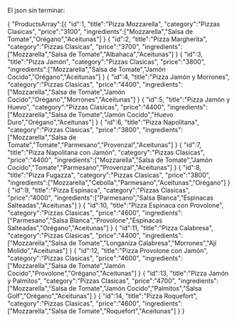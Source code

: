El json sin terminar:

{
	"ProductsArray":[{
				"id":1,
				"title":"Pizza Mozzarella",
				"category":"Pizzas Clasicas",
				"price":"3100",
				"ingredients":["Mozzarella","Salsa de Tomate","Orégano","Aceitunas"]
			}
			{
				"id":2,
				"title":"Pizza Margherita",
				"category":"Pizzas Clasicas",
				"price":"3700",
				"ingredients":["Mozzarella","Salsa de Tomate","Albahaca","Aceitunas"]
			}
			{
				"id":3,
				"title":"Pizza Jamón",
				"category":"Pizzas Clasicas",
				"price":"3800",
				"ingredients":["Mozzarella","Salsa de Tomate","Jamón Cocido","Orégano","Aceitunas"]
			}
			{
				"id":4,
				"title":"Pizza Jamón y Morrones",
				"category":"Pizzas Clasicas",
				"price":"4400",
				"ingredients":["Mozzarella","Salsa de Tomate","Jamón Cocido","Orégano","Morrones","Aceitunas"]
			}
			{
				"id":5,
				"title":"Pizza Jamón y Huevo",
				"category":"Pizzas Clasicas",
				"price":"4400",
				"ingredients":["Mozzarella","Salsa de Tomate","Jamón Cocido","Huevo Duro","Orégano","Aceitunas"]
			}
			{
				"id":6,
				"title":"Pizza Napolitana",
				"category":"Pizzas Clasicas",
				"price":"3800",
				"ingredients":["Mozzarella","Salsa de Tomate","Tomate","Parmesano","Provenzal","Aceitunas"]
			}
			{
				"id":7,
				"title":"Pizza Napolitana con Jamón",
				"category":"Pizzas Clasicas",
				"price":"4400",
				"ingredients":["Mozzarella","Salsa de Tomate","Jamón Cocido","Tomate","Parmesano","Provenzal","Aceitunas"]
			}
			{
				"id":8,
				"title":"Pizza Fugazza",
				"category":"Pizzas Clasicas",
				"price":"3800",
				"ingredients":["Mozzarella","Cebolla","Parmesano","Aceitunas","Orégano"]
			}
			{
				"id":9,
				"title":"Pizza Espinaca",
				"category":"Pizzas Clasicas",
				"price":"4000",
				"ingredients":["Parmesano","Salsa Blanca","Espinacas Salteadas","Aceitunas"]
			}
			{
				"id":10,
				"title":"Pizza Espinaca con Provolone",
				"category":"Pizzas Clasicas",
				"price":"4600",
				"ingredients":["Parmesano","Salsa Blanca","Provolone","Espinacas Salteadas","Orégano","Aceitunas"]
			}
			{
				"id":11,
				"title":"Pizza Calabresa",
				"category":"Pizzas Clasicas",
				"price":"4400",
				"ingredients":["Mozzarella","Salsa de Tomate","Longaniza Calabresa","Morrones","Ají Molido","Aceitunas"]
			}
			{
				"id":12,
				"title":"Pizza Provolone con Jamón",
				"category":"Pizzas Clasicas",
				"price":"4600",
				"ingredients":["Mozzarella","Salsa de Tomate","Jamón Cocido","Provolone","Orégano","Aceitunas"]
			}
			{
				"id":13,
				"title":"Pizza Jamón y Palmitos",
				"category":"Pizzas Clasicas",
				"price":"4700",
				"ingredients":["Mozzarella","Salsa de Tomate","Jamón Cocido","Palmitos","Salsa Golf","Orégano","Aceitunas"]
			}
			{
				"id":14,
				"title":"Pizza Roquefort",
				"category":"Pizzas Clasicas",
				"price":"4600",
				"ingredients":["Mozzarella","Salsa de Tomate","Roquefort","Aceitunas"]
			}
}
